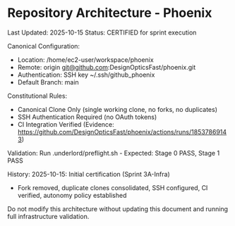 # Repository Architecture - Phoenix
Last Updated: 2025-10-15
Status: CERTIFIED for sprint execution

Canonical Configuration:
- Location: /home/ec2-user/workspace/phoenix
- Remote: origin git@github.com:DesignOpticsFast/phoenix.git
- Authentication: SSH key ~/.ssh/github_phoenix
- Default Branch: main

Constitutional Rules:
- Canonical Clone Only (single working clone, no forks, no duplicates)
- SSH Authentication Required (no OAuth tokens)
- CI Integration Verified (Evidence: https://github.com/DesignOpticsFast/phoenix/actions/runs/18537869143)

Validation: Run .underlord/preflight.sh - Expected: Stage 0 PASS, Stage 1 PASS

History:
2025-10-15: Initial certification (Sprint 3A-Infra)
- Fork removed, duplicate clones consolidated, SSH configured, CI verified, autonomy policy established

Do not modify this architecture without updating this document and running full infrastructure validation.
